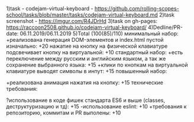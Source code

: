 1)task - codejam-virtual-keyboard - https://github.com/rolling-scopes-school/tasks/blob/master/tasks/codejam-virtual-keyboard.md
2)task screenshot - https://imgur.com/R4JDrHd
3)task on gh-pages: https://raccoon2508.github.io/codejam-virtual-keyboard/
4)Dedline/PR-date: 06.11.2019/06.11.2019
5)Total (100(85)/110)
минимальный набор:
  +реализована генерация DOM-элементов и index.html пустой изначально: +20
  нажатие на кнопку на физической клавиатуре подсвечивает кнопку на виртуальной: +10
  стандартный набор:
  +есть переключение между русским и английским языком, а так же сохранение выбранного языка: +15
  +клики по кнопкам на виртуальной клавиатуре выводят символы в инпут: +15
  повышенный набор:

  +реализована анимация нажатия на кнопку: +15
  технические требования:

  ?использование в коде фишек стандарта ES6 и выше (classes, деструктуризацию и тд): +15
  -использование eslint: +10
  +требования к репозиторию, коммитам и PR выполены: +10
